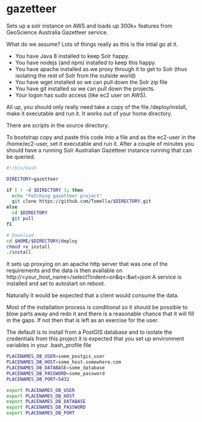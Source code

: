 # gazetteer
Sets up a solr instance on AWS and loads up 300k+ features from GeoScience Australia Gazetteer service.

What do we assume? Lots of things really as this is the intial go at it.
* You have Java 8 installed to keep Solr happy.
* You have nodejs (and npm) installed to keep this happy.
* You have apache installed as we proxy through it to get to Solr (thus isolating the rest of Solr from the outside world)
* You have wget installed so we can pull down the Solr zip file
* You have git installed so we can pull down the projects.
* Your logon has sudo access (like ec2 user on AWS).

All up, you should only really need take a copy of the file /deploy/install, make it executable and run it. It works out of your home directory.

There are scripts in the source directory.

To bootstrap copy and paste this code into a file and as the ec2-user in the /home/ec2-user, set it executable and run it.
After a couple of minutes you should have a running Solr Australian Gazetteer instance running that can be queried.
```bash
#!/bin/bash

DIRECTORY=gazetteer

if [ ! -d $DIRECTORY ]; then
  echo "Fetching gazetteer project"
  git clone https://github.com/Tomella/$DIRECTORY.git
else
  cd $DIRECTORY
  git pull
fi

# Download
cd $HOME/$DIRECTORY/deploy
chmod +x install
./install
```
It sets up proxying on an apache http server that was one of the requirements and the data is then available on http://<your_host_name>/select?indent=on&q=*:*&wt=json
A service is installed and set to autostart on reboot.


Naturally it would be expected that a client would consume the data.

Most of the installation process is conditional so it should be possible to blow parts away and redo it and there is a reasonable chance that it will fill in the gaps.
If not then that is left as an exercise for the user.

The default is to install from a PostGIS database and to isolate the credentials from this project it is expected that you
set up environment variables in your .bash_profile file
```bash
PLACENAMES_DB_USER=some_postgis_user
PLACENAMES_DB_HOST=some_host.somewhere.com
PLACENAMES_DB_DATABASE=some_database
PLACENAMES_DB_PASSWORD=some_password
PLACENAMES_DB_PORT=5432

export PLACENAMES_DB_USER
export PLACENAMES_DB_HOST
export PLACENAMES_DB_DATABASE
export PLACENAMES_DB_PASSWORD
export PLACENAMES_DB_PORT
```
